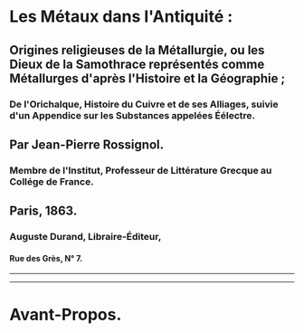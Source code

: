# Les Métaux dans l'Antiquité :

## Origines religieuses de la Métallurgie, ou les Dieux de la Samothrace représentés comme Métallurges d'après l'Histoire et la Géographie ;

### De l'Orichalque, Histoire du Cuivre et de ses Alliages, suivie d'un Appendice sur les Substances appelées Éélectre.

## Par Jean-Pierre Rossignol.

### Membre de l'Institut, Professeur de Littérature Grecque au Collége de France.

## Paris, 1863.

### Auguste Durand, Libraire-Éditeur,

#### Rue des Grès, N° 7.

---

---

# Avant-Propos.
